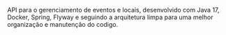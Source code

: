 API para o gerenciamento de eventos e locais, desenvolvido com Java 17, Docker, Spring, Flyway e seguindo a arquitetura limpa para uma melhor organização e manutenção do codigo.
